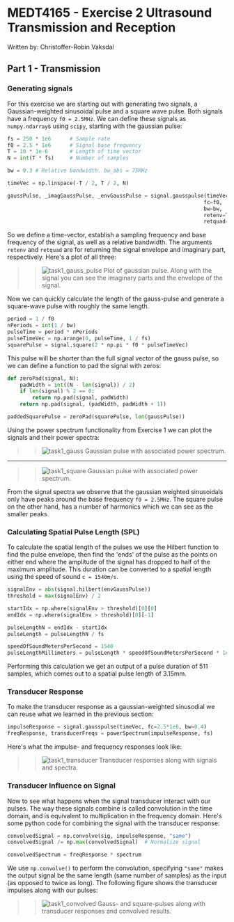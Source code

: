 # MEDT4165 - Exercise 2 Ultrasound Transmission and Reception

Written by: Christoffer-Robin Vaksdal

## Part 1 - Transmission

### Generating signals

For this exercise we are starting out with generating two signals, a
Gaussian-weighted sinusoidal pulse and a square wave pulse. Both signals have
a frequency `f0 = 2.5MHz`. We can define these signals as `numpy.ndarray`s
using `scipy`, starting with the gaussian pulse:

```python
fs = 250 * 1e6      # Sample rate
f0 = 2.5 * 1e6      # Signal base frequency
T = 10 * 1e-6       # Length of time vector
N = int(T * fs)     # Number of samples

bw = 0.3 # Relative bandwidth. bw_abs = 75MHz

timeVec = np.linspace(-T / 2, T / 2, N)

gaussPulse, _imagGaussPulse, _envGaussPulse = signal.gausspulse(timeVec,
                                                               fc=f0,
                                                               bw=bw,
                                                               retenv=True,
                                                               retquad=True)
```

So we define a time-vector, establish a sampling frequency and base frequency
of the signal, as well as a relative bandwidth. The arguments `retenv` and
`retquad` are for returning the signal envelope and imaginary part,
respectively. Here's a plot of all three:

>> ![task1_gauss_pulse](figures/task1_gauss_pulse.png)
>> Plot of gaussian pulse. Along with the signal you can see the imaginary
>> parts and the envelope of the signal.

Now we can quickly calculate the length of the gauss-pulse and generate a
square-wave pulse with roughly the same length.

```python
period = 1 / f0
nPeriods = int(1 / bw)
pulseTime = period * nPeriods
pulseTimeVec = np.arange(0, pulseTime, 1 / fs)
squarePulse = signal.square(2 * np.pi * f0 * pulseTimeVec)
```

This pulse will be shorter than the full signal vector of the gauss pulse, so
we can define a function to pad the signal with zeros:

```python
def zeroPad(signal, N):
    padWidth = int((N - len(signal)) / 2)
    if len(signal) % 2 == 0:
        return np.pad(signal, padWidth)
    return np.pad(signal, (padWidth, padWidth + 1))

paddedSquarePulse = zeroPad(squarePulse, len(gaussPulse))
```

Using the power spectrum functionality from Exercise 1 we can plot the signals
and their power spectra:

>> ![task1_gauss](figures/task1_gauss.png)
>> Gaussian pulse with associated power spectrum.
----------
>> ![task1_square](figures/task1_square.png)
>> Gaussian pulse with associated power spectrum.

From the signal spectra we observe that the gaussian weighted sinusoidals only
have peaks around the base frequency `f0 = 2.5MHz`. The square pulse on the
other hand, has a number of harmonics which we can see as the smaller peaks.

### Calculating Spatial Pulse Length (SPL)

To calculate the spatial length of the pulses we use the Hilbert function to
find the pulse envelope, then find the 'ends' of the pulse as the points on
either end where the amplitude of the signal has dropped to half of the maximum
amplitude. This duration can be converted to a spatial length using the speed
of sound `c = 1540m/s`.

```python
signalEnv = abs(signal.hilbert(envGaussPulse))
threshold = max(signalEnv) / 2

startIdx = np.where(signalEnv > threshold)[0][0]
endIdx = np.where(signalEnv > threshold)[0][-1]

pulseLengthN = endIdx - startIdx
pulseLength = pulseLengthN / fs

speedOfSoundMetersPerSecond = 1540
pulseLengthMillimeters = pulseLength * speedOfSoundMetersPerSecond * 1e3
```

Performing this calculation we get an output of a pulse duration of 511 samples,
which comes out to a spatial pulse length of 3.15mm.

### Transducer Response

To make the transducer response as a gaussian-weighted sinusodial we can reuse
what we learned in the previous section:

```python
impulseResponse = signal.gausspulse(timeVec, fc=2.5*1e6, bw=0.4)
freqResponse, transducerFreqs = powerSpectrum(impulseResponse, fs)
```

Here's what the impulse- and frequency responses look like:

>> ![task1_transducer](figures/task1_transducer.png)
>> Transducer responses along with signals and spectra.

### Transducer Influence on Signal

Now to see what happens when the signal transducer interact with our pulses.
The way these signals combine is called convolution in the time domain, and is
equivalent to multiplication in the frequency domain. Here's some python code
for combining the signal with the transducer response:

```python
convolvedSignal = np.convolve(sig, impulseResponse, "same")
convolvedSignal /= np.max(convolvedSignal)  # Normalize signal

convolvedSpectrum = freqResponse * spectrum
```

We use `np.convolve()` to perform the convolution, specifying `"same"` makes
the output signal be the same length (same number of samples) as the input (as
opposed to twice as long). The following figure shows the transducer impulses
along with our pulses:

>> ![task1_convolved](figures/task1_convolved.png)
>> Gauss- and square-pulses along with transducer responses and convolved
>> results.
